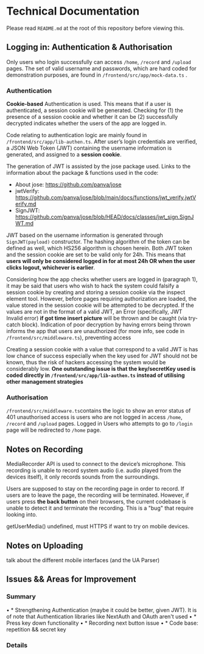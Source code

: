 # Technical Documentation
Please read `README.md` at the root of this repository before viewing this.


## Logging in: Authentication & Authorisation
Only users who login successfully can access `/home`, `/record` and `/upload` pages. The set of valid username and passwords, which are hard coded for demonstration purposes, are found in `/frontend/src/app/mock-data.ts` . 

### Authentication
**Cookie-based** Authentication is used. This means that if a user is authenticated, a session cookie will be generated. Checking for (1) the presence of a session cookie and whether it can be (2) successfully decrypted indicates whether the users of the app are logged in. <br>

Code relating to authentication logic are mainly found in `/frontend/src/app/lib-authen.ts`. After user’s login credentials are verified, a JSON Web Token (JWT) containing the username information is generated, and assigned to a **session cookie**. <br>  

The generation of JWT is assisted by the jose package used. Links to the information about the package & functions used in the code:
* About jose: https://github.com/panva/jose 
* jwtVerify: https://github.com/panva/jose/blob/main/docs/functions/jwt_verify.jwtVerify.md 
* SignJWT: https://github.com/panva/jose/blob/HEAD/docs/classes/jwt_sign.SignJWT.md  <br>

JWT based on the username information is generated through `SignJWT(payload)` constructor. The hashing algorithm of the token can be defined as well, which HS256 algorithm is chosen herein. Both JWT token and the session cookie are set to be valid only for 24h. This means that **users will only be considered logged in for at most 24h OR when the user clicks logout, whichever is earlier**. <br> 

Considering how the app checks whether users are logged in (paragraph 1), it may be said that users who wish to hack the system could falsify a session cookie by creating and storing a session cookie via the inspect element tool. However, before pages requiring authorization are loaded, the value stored in the session cookie will be attempted to be decrypted. If the values are not in the format of a valid JWT, an Error (specifically, JWT Invalid error) **if got time insert picture** will be thrown and be caught (via try-catch block). Indication of poor decryption by having errors being thrown informs the app that users are unauthorized (for more info, see code in `/frontend/src/middleware.ts`), preventing access <br>

Creating a session cookie with a value that correspond to a valid JWT is has low chance of success especially when the key used for JWT should not be known, thus the risk of hackers accessing the system would be considerably low. **One outstanding issue is that the key/secretKey used is coded directly in `/frontend/src/app/lib-authen.ts` instead of utilising other management strategies**  <br>

### Authorisation
 `/frontend/src/middleware.ts`contains the logic to show an error status of 401 unauthorised access is users who are not logged in access `/home`, `/record` and `/upload` pages. Logged in Users who attempts to go to `/login` page will be redirected to `/home` page.


## Notes on Recording
MediaRecorder API is used to connect to the device’s microphone. This recording is unable to record system audio (i.e. audio played from the devices itself), it only records sounds from the surroundings. <br>

Users are supposed to stay on the recording page in order to record. If users are to leave the page, the recording will be terminated. However, if users press **the back button** on their browsers, the current codebase is unable to detect it and terminate the recording. This is a "bug" that require looking into. <br>

getUserMedia() undefined, must HTTPS if want to try on mobile devices.<br>

## Notes on Uploading 
talk about the different mobile interfaces (and the UA Parser)

## Issues && Areas for Improvement
### Summary
•	* Strengthening Authentication (maybe it could be better, given JWT). It is of note that Authentication libraries like NextAuth and OAuth aren't used
•	* Press key down functionality
•	* Recording next button issue
•	* Code base: repetition && secret key

### Details
